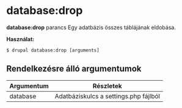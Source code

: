# database:drop
**database:drop** parancs Egy adatbázis összes táblájának eldobása.

**Használat:**
```
$ drupal database:drop [arguments] 
```

## Rendelkezésre álló argumentumok
Argumentum | Részletek
---------|-------------
database | Adatbáziskulcs a settings.php fájlból

